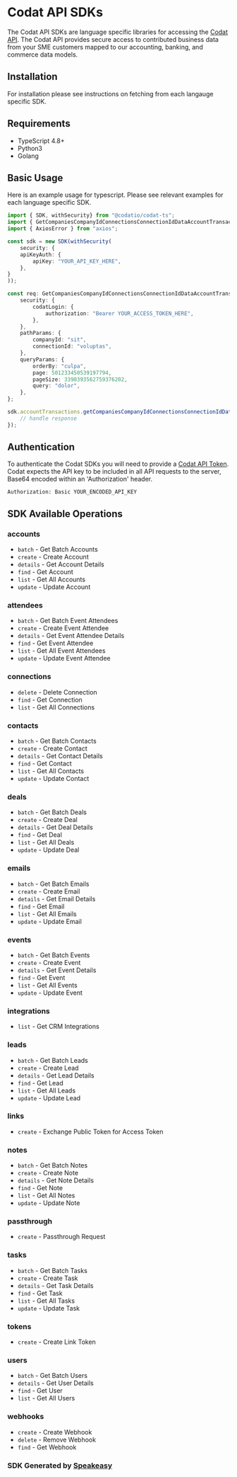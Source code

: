 # Codat API SDKs

The Codat API SDKs are language specific libraries for accessing the [Codat API](https://docs.codat.io/reference/using-codats-api-1). The Codat API provides secure access to contributed business data from your SME customers mapped to our accounting, banking, and commerce data models.

## Installation

For installation please see instructions on fetching from each langauge specific SDK.

## Requirements

- TypeScript 4.8+
- Python3
- Golang

## Basic Usage

Here is an example usage for typescript. Please see relevant examples for each language specific SDK.

```typescript
import { SDK, withSecurity} from "@codatio/codat-ts";
import { GetCompaniesCompanyIdConnectionsConnectionIdDataAccountTransactionsRequest, GetCompaniesCompanyIdConnectionsConnectionIdDataAccountTransactionsResponse } from "@codatio/codat-ts/src/sdk/models/operations";
import { AxiosError } from "axios";

const sdk = new SDK(withSecurity(
    security: {
    apiKeyAuth: {
        apiKey: "YOUR_API_KEY_HERE",
    },
}
));

const req: GetCompaniesCompanyIdConnectionsConnectionIdDataAccountTransactionsRequest = {
    security: {
        codatLogin: {
            authorization: "Bearer YOUR_ACCESS_TOKEN_HERE",
        },
    },
    pathParams: {
        companyId: "sit",
        connectionId: "voluptas",
    },
    queryParams: {
        orderBy: "culpa",
        page: 501233450539197794,
        pageSize: 3390393562759376202,
        query: "dolor",
    },
};

sdk.accountTransactions.getCompaniesCompanyIdConnectionsConnectionIdDataAccountTransactions(req).then((res: GetCompaniesCompanyIdConnectionsConnectionIdDataAccountTransactionsResponse | AxiosError) => {
    // handle response
});
```

## Authentication

To authenticate the Codat SDKs you will need to provide a [Codat API Token](https://docs.codat.io/reference/authentication). Codat expects the API key to be included in all API requests to the server, Base64 encoded within an 'Authorization' header.

`Authorization: Basic YOUR_ENCODED_API_KEY`

<!-- Start SDK Available Operations -->

## SDK Available Operations

### accounts

- `batch` - Get Batch Accounts
- `create` - Create Account
- `details` - Get Account Details
- `find` - Get Account
- `list` - Get All Accounts
- `update` - Update Account

### attendees

- `batch` - Get Batch Event Attendees
- `create` - Create Event Attendee
- `details` - Get Event Attendee Details
- `find` - Get Event Attendee
- `list` - Get All Event Attendees
- `update` - Update Event Attendee

### connections

- `delete` - Delete Connection
- `find` - Get Connection
- `list` - Get All Connections

### contacts

- `batch` - Get Batch Contacts
- `create` - Create Contact
- `details` - Get Contact Details
- `find` - Get Contact
- `list` - Get All Contacts
- `update` - Update Contact

### deals

- `batch` - Get Batch Deals
- `create` - Create Deal
- `details` - Get Deal Details
- `find` - Get Deal
- `list` - Get All Deals
- `update` - Update Deal

### emails

- `batch` - Get Batch Emails
- `create` - Create Email
- `details` - Get Email Details
- `find` - Get Email
- `list` - Get All Emails
- `update` - Update Email

### events

- `batch` - Get Batch Events
- `create` - Create Event
- `details` - Get Event Details
- `find` - Get Event
- `list` - Get All Events
- `update` - Update Event

### integrations

- `list` - Get CRM Integrations

### leads

- `batch` - Get Batch Leads
- `create` - Create Lead
- `details` - Get Lead Details
- `find` - Get Lead
- `list` - Get All Leads
- `update` - Update Lead

### links

- `create` - Exchange Public Token for Access Token

### notes

- `batch` - Get Batch Notes
- `create` - Create Note
- `details` - Get Note Details
- `find` - Get Note
- `list` - Get All Notes
- `update` - Update Note

### passthrough

- `create` - Passthrough Request

### tasks

- `batch` - Get Batch Tasks
- `create` - Create Task
- `details` - Get Task Details
- `find` - Get Task
- `list` - Get All Tasks
- `update` - Update Task

### tokens

- `create` - Create Link Token

### users

- `batch` - Get Batch Users
- `details` - Get User Details
- `find` - Get User
- `list` - Get All Users

### webhooks

- `create` - Create Webhook
- `delete` - Remove Webhook
- `find` - Get Webhook

<!-- End SDK Available Operations -->

### SDK Generated by [Speakeasy](https://docs.speakeasyapi.dev/docs/using-speakeasy/client-sdks)
